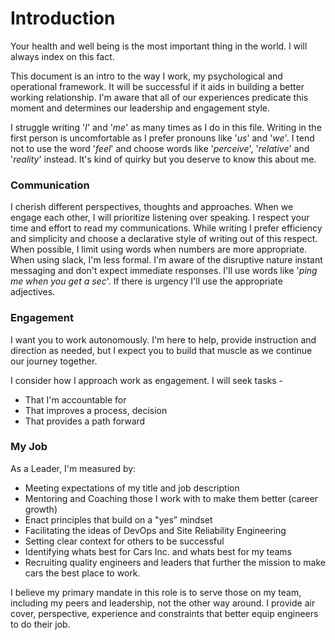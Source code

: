 # Introduction

Your health and well being is the most important thing in the world. I will always index on this fact.

This document is an intro to the way I work, my psychological and operational framework. It will be successful if it aids in building a better working relationship. I'm aware that all of our experiences predicate this moment and determines our leadership and engagement style.

I struggle writing '*I*' and '*me*' as many times as I do in this file. Writing in the first person is uncomfortable as I prefer pronouns like '*us*' and '*we*'. I tend not to use the word '*feel*' and choose words like '*perceive*', '*relative*' and '*reality*' instead. It's kind of quirky but you deserve to know this about me.

### Communication

I cherish different perspectives, thoughts and approaches. When we engage each other, I will prioritize listening over speaking. 
I respect your time and effort to read my communications. While writing I prefer efficiency and simplicity and choose a declarative style of writing out of this respect. When possible, I limit using words when numbers are more appropriate. When using slack, I'm less formal. I'm aware of the disruptive nature instant messaging and don't expect immediate responses. I'll use words like '*ping me when you get a sec*'. If there is urgency I'll use the appropriate adjectives.  

### Engagement
I want you to work autonomously. I'm here to help, provide instruction and direction as needed, but I expect you to build that muscle as we continue our journey together. 

I consider how I approach work as engagement. I will seek tasks - 
* That I'm accountable for 
* That improves a process, decision  
* That provides a path forward 

### My Job
As a Leader, I'm measured by:
* Meeting expectations of my title and job description
* Mentoring and Coaching those I work with to make them better (career growth)
* Enact principles that build on a "yes” mindset 
* Facilitating the ideas of DevOps and Site Reliability Engineering
* Setting clear context for others to be successful
* Identifying whats best for Cars Inc. and whats best for my teams
* Recruiting quality engineers and leaders that further the mission to make cars the best place to work. 

I believe my primary mandate in this role is to serve those on my team, including my peers and leadership, not the other way around.  I provide air cover, perspective, experience and constraints that better equip engineers to do their job. 









